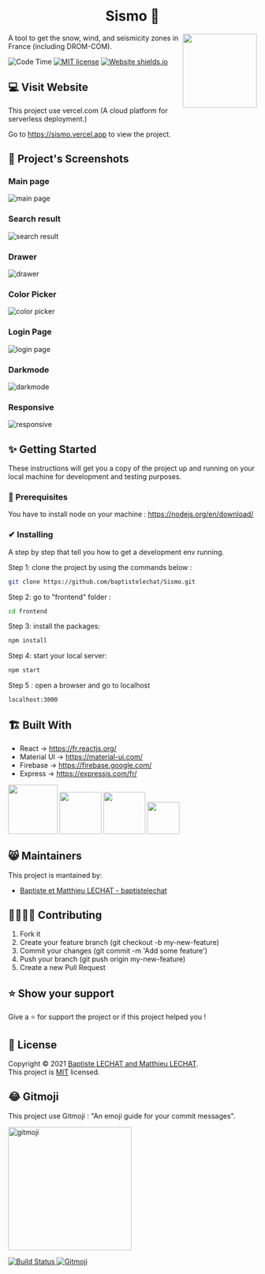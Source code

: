 <h1 align="center">Sismo 🏡</h1>

<img src="./frontend/public/logo.png" height="150" align="right">

A tool to get the snow, wind, and seismicity zones in France (including DROM-COM).

![Code Time](https://img.shields.io/endpoint?style=flat&url=https://codetime-api.datreks.com/badge/353?logoColor=white%26project=Sismo%26recentMS=0%26showProject=false)
[![MIT license](https://img.shields.io/badge/License-MIT-blue.svg)](https://github.com/baptistelechat/Sismo/blob/main/LICENSE.txt)
[![Website shields.io](https://img.shields.io/website-up-down-green-red/http/shields.io.svg)](https://sismo.vercel.app)


## 💻 Visit Website
This project use vercel.com (A cloud platform for serverless deployment.)

Go to https://sismo.vercel.app to view the project.


## 📸 Project's Screenshots
### Main page
![main page](./screenshot/mainPage.png)
### Search result
![search result](./screenshot/searchResult.png)
### Drawer 
![drawer](./screenshot/drawer.png)
### Color Picker 
![color picker](./screenshot/colorPicker.png)
### Login Page
![login page](./screenshot/login.png)
### Darkmode 
![darkmode](./screenshot/darkmode.png)
### Responsive
![responsive](./screenshot/responsive.png)

## ✨ Getting Started
These instructions will get you a copy of the project up and running on your local machine for development and testing purposes.

### 🚩 Prerequisites
You have to install node on your machine : https://nodejs.org/en/download/

### ✔ Installing
A step by step that tell you how to get a development env running.

Step 1: clone the project by using the commands below :
```bash
git clone https://github.com/baptistelechat/Sismo.git
```
Step 2: go to "frontend" folder :
```bash
cd frontend
```
Step 3: install the packages:
```bash
npm install
```
Step 4: start your local server:
```bash
npm start
```
Step 5 : open a browser and go to localhost
```bash
localhost:3000
```

## 🏗 Built With
- React → https://fr.reactjs.org/
- Material UI → https://material-ui.com/
- Firebase → https://firebase.google.com/
- Express → https://expressjs.com/fr/

<img src="https://upload.wikimedia.org/wikipedia/commons/thumb/a/a7/React-icon.svg/1280px-React-icon.svg.png" height="100">
<img src="https://img.icons8.com/color/452/material-ui.png" height="85">
<img src="https://img.icons8.com/color/480/firebase.png" height="85">
<img src="https://upload.wikimedia.org/wikipedia/commons/6/64/Expressjs.png" height="65">

## 😸 Maintainers
This project is mantained by:
* [Baptiste et Matthieu LECHAT - baptistelechat](https://github.com/baptistelechat)

## 👨‍💻👩‍💻 Contributing

1. Fork it
2. Create your feature branch (git checkout -b my-new-feature)
3. Commit your changes (git commit -m 'Add some feature')
4. Push your branch (git push origin my-new-feature)
5. Create a new Pull Request

## ⭐ Show your support
Give a ⭐️ for support the project or if this project helped you !

## 📝 License
Copyright © 2021 [Baptiste LECHAT and Matthieu LECHAT](https://github.com/baptistelechat).<br />
This project is [MIT](https://github.com/baptistelechat/Sismo/blob/main/LICENSE.txt) licensed.

## 😂 Gitmoji

This project use Gitmoji : "An emoji guide for your commit messages".

<p align="left">
	<a href="https://gitmoji.carloscuesta.me">
		<img src="https://cloud.githubusercontent.com/assets/7629661/20073135/4e3db2c2-a52b-11e6-85e1-661a8212045a.gif" width="250" alt="gitmoji">
	</a>
</p>
<p align="left">
	<a href="https://travis-ci.org/carloscuesta/gitmoji">
		<img src="https://img.shields.io/travis/carloscuesta/gitmoji/master?style=flat-square"
			 alt="Build Status">
	</a>
	<a href="https://gitmoji.carloscuesta.me">
		<img src="https://img.shields.io/badge/gitmoji-%20😜%20😍-FFDD67.svg?style=flat-square"
			 alt="Gitmoji">
	</a>
</p>